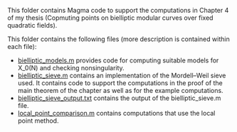 This folder contains Magma code to support the computations in Chapter 4 of my thesis (Copmuting points on bielliptic modular curves over fixed quadratic fields).

This folder contains the following files (more description is contained within each file):

- [bielliptic_models.m](bielliptic_models.m) provides code for computing suitable models for X_0(N) and checking nonsingularity.
- [bielliptic_sieve.m](bielliptic_sieve.m) contains an implementation of the Mordell–Weil sieve used. It contains code to support the computations in the proof of the main theorem of the chapter as well as for the example computations.
- [bielliptic_sieve_output.txt](bielliptic_sieve_output.txt) contains the output of the bielliptic_sieve.m file.
- [local_point_comparison.m](local_point_comparison.m) contains computations that use the local point method.
